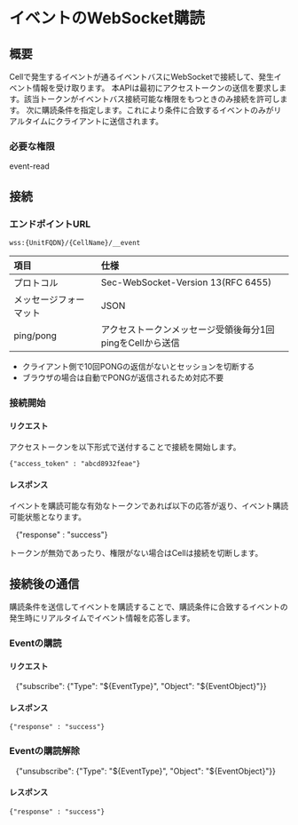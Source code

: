 # イベントのWebSocket購読

## 概要

Cellで発生するイベントが通るイベントバスにWebSocketで接続して、発生イベント情報を受け取ります。
本APIは最初にアクセストークンの送信を要求します。該当トークンがイベントバス接続可能な権限をもつときのみ接続を許可します。
次に購読条件を指定します。これにより条件に合致するイベントのみがリアルタイムにクライアントに送信されます。

### 必要な権限

 event-read


## 接続

### エンドポイントURL

    wss:{UnitFQDN}/{CellName}/__event


|項目|仕様|
|:--|:--|
|プロトコル|Sec-WebSocket-Version 13(RFC 6455)|
|メッセージフォーマット|JSON|
|ping/pong|アクセストークンメッセージ受領後毎分1回pingをCellから送信|

* クライアント側で10回PONGの返信がないとセッションを切断する
* ブラウザの場合は自動でPONGが返信されるため対応不要

### 接続開始

#### リクエスト

アクセストークンを以下形式で送付することで接続を開始します。

    {"access_token" : "abcd8932feae"}

#### レスポンス

イベントを購読可能な有効なトークンであれば以下の応答が返り、イベント購読可能状態となります。


    {"response" : "success"}


トークンが無効であったり、権限がない場合はCellは接続を切断します。

## 接続後の通信

購読条件を送信してイベントを購読することで、購読条件に合致するイベントの発生時にリアルタイムでイベント情報を応答します。


### Eventの購読

#### リクエスト

    {"subscribe": {"Type": "${EventType}", "Object": "${EventObject}"}}

#### レスポンス

    {"response" : "success"}


### Eventの購読解除

    {"unsubscribe": {"Type": "${EventType}", "Object": "${EventObject}"}}

#### レスポンス

    {"response" : "success"}



